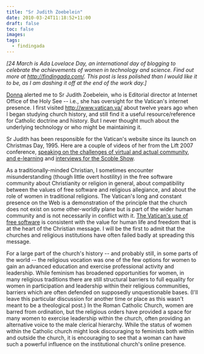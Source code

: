 ```yaml
---
title: "Sr Judith Zoebelein"
date: 2010-03-24T11:18:52+11:00
draft: false
toc: false
images:
tags:
  - findingada
---
```


_[24 March is Ada Lovelace Day, an international day of blogging to celebrate the achievements of women in technology and science. Find out more at <http://findingada.com/>. This post is less polished than I would like it to be, as I am dashing it off at the end of the work day.]_

[Donna](http://kattekrab.net/) alerted me to Sr Judith Zoebelein, who is Editorial director at Internet Office of the Holy See -- i.e., she has oversight for the Vatican's internet presence. I first visited <http://www.vatican.va/> about twelve years ago when I began studying church history, and still find it a useful resource/reference for Catholic doctrine and history. But I never thought much about the underlying technology or who might be maintaining it.

Sr Judith has been responsible for the Vatican's website since its launch on Christmas Day, 1995. Here are a couple of videos of her from the Lift 2007 conference, [speaking on the challenges of virtual and actual community, and e-learning](http://www.liftconference.com/videos/sister-judith-zoebelein) and [interviews for the Scoble Show](http://www.podtech.net/scobleshow/technology/1363/meet-the-techie-sister-behind-vaticans-website).

As a traditionally-minded Christian, I sometimes encounter misunderstanding (though little overt hostility) in the free software community about Christianity or religion in general, about compatibility between the values of free software and religious allegiance, and about the role of women in traditional religions. The Vatican's long and constant presence on the Web is a demonstration of the principle that the church does not exist on some other-worldly plane but is part of the wider human community and is not necessarily in conflict with it. [The Vatican's use of free software](http://stephencuyos.com/the-nun-who-runs-the-vatican-website/) is consistent with the value for human life and freedom that is at the heart of the Christian message. I will be the first to admit that the churches and religious institutions have often failed badly at spreading this message.

For a large part of the church's history -- and probably still, in some parts of the world -- the religious vocation was one of the few options for women to gain an advanced education and exercise professional activity and leadership. While feminism has broadened opportunities for women, in many religious traditions there are still structural barriers to full equality for women in participation and leadership within their religious communities, barriers which are often defended on supposedly unquestionable bases. (I'll leave this particular discussion for another time or place as this wasn't meant to be a theological post.) In the Roman Catholic Church, women are barred from ordination, but the religious orders have provided a space for many women to exercise leadership within the church, often providing an alternative voice to the male clerical hierarchy. While the status of women within the Catholic church might look discouraging to feminists both within and outside the church, it is encouraging to see that a woman can have such a powerful influence on the institutional church's online presence.
